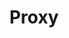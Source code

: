 ---
layout: default
title: Proxy
modified:
categories: structural
excerpt:
tags: []
image:
  feature:
  teaser: nav/400X250.png
  thumb:
---